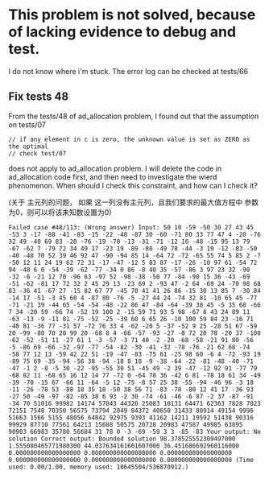 # This problem is not solved, because of lacking evidence to debug and test.
I do not know where i'm stuck.  The error log can be checked at tests/66

## Fix tests 48

From the tests/48 of ad_allocation problem, I found out that the assumption on tests/07
```  
// if any element in c is zero, the unknown value is set as ZERO as the optimal
// check test/07
```
does not apply to ad_allocation problem.  I will delete the code in ad_allocation code first, and then need to 
investigate the wierd  phenomenon.  When should I check this constraint, and how can I check it?

(关于 主元列的问题， 如果 这一列没有主元列，且我们要求的最大值方程中 参数为0，则可以将该未知数设置为0)


```
Failed case #48/113: (Wrong answer) Input: 50 10 -59 -50 30 27 43 45 -53 3 -17 -88 -41 -83 -15 -22 -48 -87 30 -60 -71 80 33 77 47 4 -20 -76 32 49 -40 69 83 -20 -76 -19 -70 -13 -31 -71 -12 16 -48 -15 95 13 79 -67 -62 7 -79 72 34 49 17 -23 19 -89 -80 -49 78 -44 -3 19 -12 -83 -50 -40 -48 70 52 39 46 92 47 -90 -94 85 14 -64 72 -72 -65 55 74 5 85 2 -7 -50 12 11 24 19 62 72 31 -17 -47 -12 5 83 87 -17 -26 -10 97 61 -54 72 94 -48 6 0 -54 -39 -62 -77 -34 0 86 -8 40 35 -57 -86 3 97 23 32 -90 -32 -6 -21 12 70 -96 63 -97 52 -98 -38 -50 77 -84 -90 15 36 -43 -69 -51 -62 -81 17 72 32 2 45 29 13 -23 69 2 -93 47 -2 64 -69 24 -70 98 68 83 -36 41 -67 27 -15 82 67 77 -45 70 41 41 26 86 -15 30 13 85 7 -30 84 -14 17 -51 -3 45 60 4 -87 80 -76 -5 -27 44 24 -74 32 81 -10 65 45 -77 -71 -21 39 -44 65 -54 -54 -48 -22 86 47 -84 -64 -39 38 45 -5 35 68 -66 7 34 -20 59 -66 74 -52 19 100 2 -15 59 71 93 5 98 -67 8 43 24 89 11 -63 -13 -9 -11 81 -75 -52 -25 -39 60 6 65 26 -10 100 59 84 23 -16 71 -48 81 -36 77 -31 57 -72 76 33 4 -62 -20 5 -37 -52 9 25 -28 51 67 -59 20 -99 -80 70 20 99 20 -68 8 4 -66 -57 -93 -27 -8 72 20 78 -20 37 -100 -62 -52 -51 11 -27 61 1 -3 -57 -3 71 40 -2 -20 -68 -58 -21 91 80 -56 -5 -86 69 -66 -32 -97 -77 -54 -82 -30 -41 -32 -78 -76 -21 62 68 -74 -58 77 12 13 -59 42 22 51 -19 -47 -83 -75 61 -25 98 60 -6 4 -72 -93 19 -89 75 69 -35 -94 -56 38 -94 -18 8 18 -9 -38 -64 -22 -81 -48 -40 -71 -47 -1 2 -8 -5 30 -22 -95 -55 30 51 -45 49 -2 39 -47 -12 92 91 -77 79 -68 82 11 -68 65 16 12 14 77 -72 0 -64 78 36 -42 6 81 -78 10 61 34 -49 -39 -70 -15 67 -66 11 -64 -5 12 -75 -8 57 25 38 -55 -94 -46 96 -3 18 -11 -26 -78 53 -88 18 35 18 -50 38 56 71 -83 -78 -80 12 41 17 -36 93 -27 50 -49 -97 -82 -85 38 6 93 -2 30 -74 -61 -46 -6 87 -2 37 -87 -91 -34 70 51016 99982 14174 57843 44320 25083 10131 64471 62363 7828 7023 72151 7548 70350 56575 73794 2049 84372 40650 31433 80914 49154 9996 51663 1566 5155 48056 64842 92975 9393 41162 14211 19592 51438 90316 99929 87710 77561 64213 15688 50575 20728 20983 47587 49985 63895 90903 66983 35780 56684 31 78 0 -3 -69 -59 3 3 -85 -83 Your output: No solution Correct output: Bounded solution 98.378525552309497000 1.555080465771980300 44.037634161661607000 36.451686692960116000 0.000000000000000000 0.000000000000000000 0.000000000000000000 0.000000000000000000 0.000000000000000000 0.000000000000000000 (Time used: 0.00/1.00, memory used: 10645504/536870912.)
```
